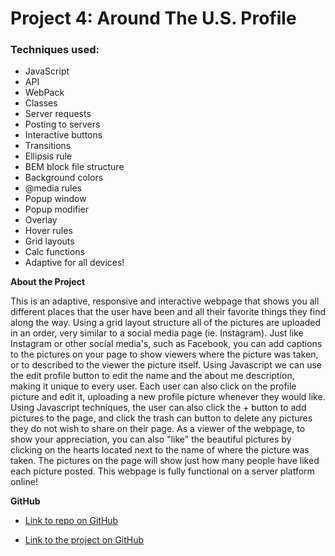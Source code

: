 # Project 4: Around The U.S. Profile

### Techniques used:
* JavaScript
* API
* WebPack
* Classes
* Server requests
* Posting to servers
* Interactive buttons
* Transitions
* Ellipsis rule
* BEM block file structure
* Background colors
* @media rules
* Popup window
* Popup modifier
* Overlay
* Hover rules
* Grid layouts
* Calc functions
* Adaptive for all devices!

**About the Project**

This is an adaptive, responsive and interactive webpage that shows you all different places that the user have been and all their favorite things they find along the way. Using a grid layout structure all of the pictures are uploaded in an order, very similar to a social media page (ie. Instagram). Just like Instagram or other social media's, such as Facebook, you can add captions to the pictures on your page to show viewers where the picture was taken, or to described to the viewer the picture itself. Using Javascript we can use the edit profile button to edit the name and the about me description, making it unique to every user. Each user can also click on the profile picture and edit it, uploading a new profile picture whenever they would like. Using Javascript techniques, the user can also click the + button to add pictures to the page, and click the trash can button to delete any pictures they do not wish to share on their page. As a viewer of the webpage, to show your appreciation, you can also "like" the beautiful pictures by clicking on the hearts located next to the name of where the picture was taken. The pictures on the page will show just how many people have liked each picture posted. This webpage is fully functional on a server platform online! 

**GitHub**

* [Link to repo on GitHub]( https://sjeantaylor5.github.io/gh-pages)

* [Link to the project on GitHub](https://sjeantaylor5.github.io/web_project_4/)
